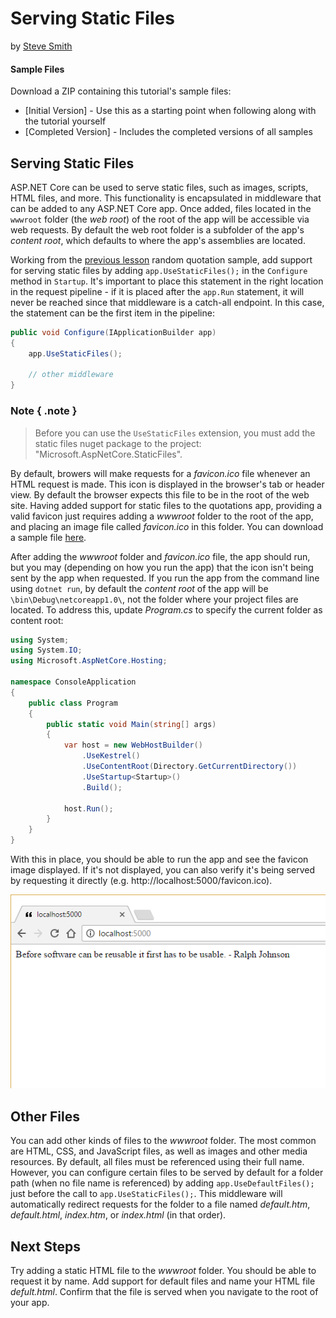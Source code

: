 # Serving Static Files
by [Steve Smith](http://deviq.com/me/steve-smith)

#### Sample Files
Download a ZIP containing this tutorial's sample files:
- [Initial Version] - Use this as a starting point when following along with the tutorial yourself
- [Completed Version] - Includes the completed versions of all samples

## Serving Static Files

ASP.NET Core can be used to serve static files, such as images, scripts, HTML files, and more. This functionality is encapsulated in middleware that can be added to any ASP.NET Core app. Once added, files located in the ``wwwroot`` folder (the *web root*) of the root of the app will be accessible via web requests. By default the web root folder is a subfolder of the app's *content root*, which defaults to where the app's assemblies are located.

Working from the [previous lesson](middleware-basic.md) random quotation sample, add support for serving static files by adding ``app.UseStaticFiles();`` in the ``Configure`` method in ``Startup``. It's important to place this statement in the right location in the request pipeline - if it is placed after the ``app.Run`` statement, it will never be reached since that middleware is a catch-all endpoint. In this case, the statement can be the first item in the pipeline:

```c#
public void Configure(IApplicationBuilder app)
{
    app.UseStaticFiles();

    // other middleware
}
```

### Note { .note }
> Before you can use the ``UseStaticFiles`` extension, you must add the static files nuget package to the project: "Microsoft.AspNetCore.StaticFiles".

By default, browers will make requests for a *favicon.ico* file whenever an HTML request is made. This icon is displayed in the browser's tab or header view. By default the browser expects this file to be in the root of the web site. Having added support for static files to the quotations app, providing a valid favicon just requires adding a *wwwroot* folder to the root of the app, and placing an image file called *favicon.ico* in this folder. You can download a sample file [here](samples/quotes/wwwroot/favicon.ico).

After adding the *wwwroot* folder and *favicon.ico* file, the app should run, but you may (depending on how you run the app) that the icon isn't being sent by the app when requested. If you run the app from the command line using ``dotnet run``, by default the *content root* of the app will be ``\bin\Debug\netcoreapp1.0\``, not the folder where your project files are located. To address this, update *Program.cs* to specify the current folder as content root:

```c#
using System;
using System.IO;
using Microsoft.AspNetCore.Hosting;

namespace ConsoleApplication
{
    public class Program
    {
        public static void Main(string[] args)
        {
            var host = new WebHostBuilder()
                .UseKestrel()
                .UseContentRoot(Directory.GetCurrentDirectory())
                .UseStartup<Startup>()
                .Build();

            host.Run();
        }
    }
}
```

With this in place, you should be able to run the app and see the favicon image displayed. If it's not displayed, you can also verify it's being served by requesting it directly (e.g. http://localhost:5000/favicon.ico).

![Browser with favicon](images/browser-favicon.png)

## Other Files

You can add other kinds of files to the *wwwroot* folder. The most common are HTML, CSS, and JavaScript files, as well as images and other media resources. By default, all files must be referenced using their full name. However, you can configure certain files to be served by default for a folder path (when no file name is referenced) by adding ``app.UseDefaultFiles();`` just before the call to ``app.UseStaticFiles();``. This middleware will automatically redirect requests for the folder to a file named *default.htm*, *default.html*, *index.htm*, or *index.html* (in that order).

## Next Steps

Try adding a static HTML file to the *wwwroot* folder. You should be able to request it by name. Add support for default files and name your HTML file *defult.html*. Confirm that the file is served when you navigate to the root of your app.